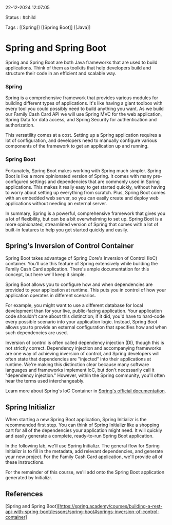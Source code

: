 22-12-2024 12:07:05

Status : #child

Tags : [[Spring]] [[Spring Boot]] [[Java]] 

# Spring and Spring Boot

Spring and Spring Boot are both Java frameworks that are used to build applications. Think of them as toolkits that help developers build and structure their code in an efficient and scalable way.

### Spring

Spring is a comprehensive framework that provides various modules for building different types of applications. It's like having a giant toolbox with every tool you could possibly need to build anything you want. As we build our Family Cash Card API we will use Spring MVC for the web application, Spring Data for data access, and Spring Security for authentication and authorization.

This versatility comes at a cost. Setting up a Spring application requires a lot of configuration, and developers need to manually configure various components of the framework to get an application up and running.

### Spring Boot

Fortunately, Spring Boot makes working with Spring much simpler. Spring Boot is like a more opinionated version of Spring. It comes with many pre-configured settings and dependencies that are commonly used in Spring applications. This makes it really easy to get started quickly, without having to worry about setting up everything from scratch. Plus, Spring Boot comes with an embedded web server, so you can easily create and deploy web applications without needing an external server.

In summary, Spring is a powerful, comprehensive framework that gives you a lot of flexibility, but can be a bit overwhelming to set up. Spring Boot is a more opinionated, streamlined version of Spring that comes with a lot of built-in features to help you get started quickly and easily.

## Spring's Inversion of Control Container

Spring Boot takes advantage of Spring Core's Inversion of Control (IoC) container. You'll use this feature of Spring extensively while building the Family Cash Card application. There's ample documentation for this concept, but here we'll keep it simple.

Spring Boot allows you to configure how and when dependencies are provided to your application at runtime. This puts you in control of how your application operates in different scenarios.

For example, you might want to use a different database for local development than for your live, public-facing application. Your application code shouldn't care about this distinction; if it did, you'd have to hard-code every possible scenario into your application logic. Instead, Spring Boot allows you to provide an external configuration that specifies how and when such dependencies are used.

Inversion of control is often called dependency injection (DI), though this is not strictly correct. Dependency injection and accompanying frameworks are one way of achieving inversion of control, and Spring developers will often state that dependencies are "injected" into their applications at runtime. We're making this distinction clear because many software languages and frameworks implement IoC, but don't necessarily call it "dependency injection." However, within the Spring community, you'll often hear the terms used interchangeably.

Learn more about Spring's IoC Container in [Spring's official documentation](https://docs.spring.io/spring-framework/reference/core/beans.html).

## Spring Initializr

When starting a new Spring Boot application, Spring Initializr is the recommended first step. You can think of Spring Initializr like a shopping cart for all of the dependencies your application might need. It will quickly and easily generate a complete, ready-to-run Spring Boot application.

In the following lab, we'll use Spring Initializr. The general flow for Spring Initializr is to fill in the metadata, add relevant dependencies, and generate your new project. For the Family Cash Card application, we'll provide all of these instructions.

For the remainder of this course, we'll add onto the Spring Boot application generated by Initializr.



## References

[Spring and Spring Boot][https://spring.academy/courses/building-a-rest-api-with-spring-boot/lessons/spring-boot#springs-inversion-of-control-container]
